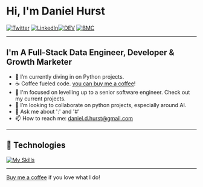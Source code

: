 # Hi, I'm Daniel Hurst

[![Twitter](https://img.shields.io/badge/Twitter-%231DA1F2.svg?&style=flat-square&logo=twitter&logoColor=white)](https://twitter.com/danhursty) [![LinkedIn](https://img.shields.io/badge/LinkedIn-%230077B5.svg?&style=flat-square&logo=linkedin&logoColor=white)](https://www.linkedin.com/in/danieldavidhurst/)[![DEV](https://img.shields.io/badge/DEV-%23000000.svg?&style=flat-square&logo=dev.to&logoColor=white)](https://dev.to/danielhurst) [![BMC](https://img.shields.io/badge/BuyMeaCoffee-%23FFDD00.svg?&style=flat-square&logo=buy-me-a-coffee&logoColor=black)](https://www.buymeacoffee.com/danieldhurst)

---

## I'm A Full-Stack Data Engineer, Developer & Growth Marketer

- 🌱  I’m currently diving in on Python projects.
- ☕ Coffee fueled code. [you can buy me a coffee](https://www.buymeacoffee.com/danieldhurst)!
- 🔭  I'm focused on levelling up to a senior software engineer. Check out my current projects.
- 👯  I’m looking to collaborate on python projects, especially around AI.
- 💬  Ask me about ':' and '#' 
- 📫  How to reach me: daniel.d.hurst@gmail.com

---

## :wrench: Technologies

[![My Skills](https://skillicons.dev/icons?i=js,html,css,aws,github,mysql,php,postman,py,webflow,wordpress)](https://skillicons.dev)

---

[Buy me a coffee](https://www.buymeacoffee.com/danieldhurst) if you love what I do!
